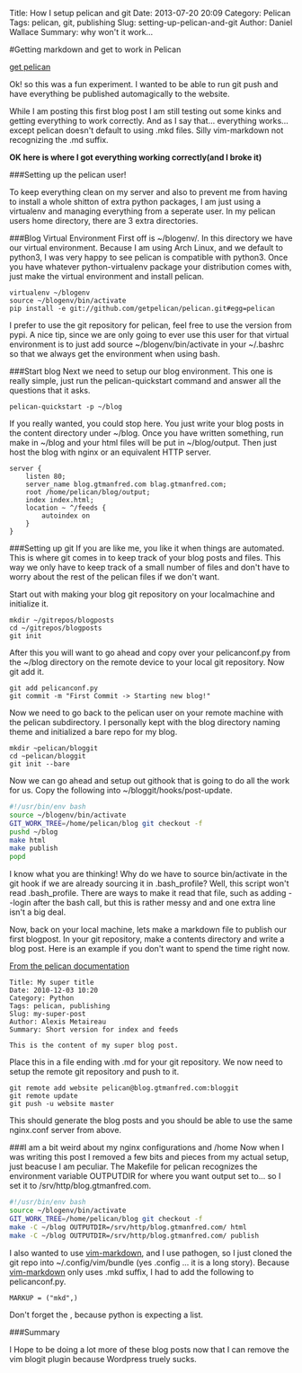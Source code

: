 Title: How I setup pelican and git
Date: 2013-07-20 20:09
Category: Pelican
Tags: pelican, git, publishing
Slug: setting-up-pelican-and-git
Author: Daniel Wallace
Summary:  why won't it work...

#Getting markdown and get to work in Pelican

[get pelican](https://github.com/getpelican/pelican-themes)

Ok! so this was a fun experiment.  I wanted to be able to run git push and have everything be
published automagically to the website.

While I am posting this first blog post I am still testing out some kinks and getting
everything to work correctly.  And as I say that... everything works... except pelican doesn't
default to using .mkd files. Silly vim-markdown not recognizing the .md suffix.

__OK here is where I got everything working correctly(and I broke it)__

###Setting up the pelican user!

To keep everything clean on my server and also to prevent me from having to install a whole
shitton of extra python packages, I am just using a virtualenv and managing everything from a
seperate user.  In my pelican users home directory, there are 3 extra directories.

###Blog Virtual Environment
First off is ~/blogenv/. In this directory we have our virtual environment.  Because I am
using Arch Linux, and we default to python3, I was very happy to see pelican is compatible
with python3.  Once you have whatever python-virtualenv package your distribution comes with,
just make the virtual environment and install pelican.

    virtualenv ~/blogenv
    source ~/blogenv/bin/activate
    pip install -e git://github.com/getpelican/pelican.git#egg=pelican

I prefer to use the git repository for pelican, feel free to use the version from pypi.  A
nice tip, since we are only going to ever use this user for that virtual environment is to
just add source ~/blogenv/bin/activate in your ~/.bashrc so that we always get the environment
when using bash.

###Start blog
Next we need to setup our blog environment.  This one is really simple, just run the
pelican-quickstart command and answer all the questions that it asks.

    pelican-quickstart -p ~/blog

If you really wanted, you could stop here.  You just write your blog posts in the content
directory under ~/blog.  Once you have written something, run make in ~/blog and your html
files will be put in ~/blog/output.  Then just host the blog with nginx or an equivalent HTTP
server.

    server {
        listen 80;
        server_name blog.gtmanfred.com blag.gtmanfred.com;
        root /home/pelican/blog/output;
        index index.html;
        location ~ ^/feeds {
            autoindex on
        }
    }

###Setting up git
If you are like me, you like it when things are automated.  This is where git comes in to keep
track of your blog posts and files.  This way we only have to keep track of a small number of
files and don't have to worry about the rest of the pelican files if we don't want.

Start out with making your blog git repository on your localmachine and initialize it.

```
mkdir ~/gitrepos/blogposts
cd ~/gitrepos/blogposts
git init
```

After this you will want to go ahead and copy over your pelicanconf.py from the ~/blog
directory on the remote device to your local git repository.  Now git add it.

    git add pelicanconf.py
    git commit -m "First Commit -> Starting new blog!"

Now we need to go back to the pelican user on your remote machine with the pelican
subdirectory.  I personally kept with the blog directory naming theme and initialized a bare
repo for my blog.

```
mkdir ~pelican/bloggit
cd ~pelican/bloggit
git init --bare
```

Now we can go ahead and setup out githook that is going to do all the work for us.  Copy the
following into ~/bloggit/hooks/post-update.

```bash
#!/usr/bin/env bash
source ~/blogenv/bin/activate
GIT_WORK_TREE=/home/pelican/blog git checkout -f
pushd ~/blog
make html
make publish
popd
```


I know what you are thinking! Why do we have to source bin/activate in the git hook if we are
already sourcing it in .bash_profile? Well, this script won't read .bash_profile.  There are
ways to make it read that file, such as adding --login after the bash call, but this is rather
messy and and one extra line isn't a big deal.

Now, back on your local machine, lets make a markdown file to publish our first blogpost.  In
your git repository, make a contents directory and write a blog post.  Here is an example if
you don't want to spend the time right now.

[From the pelican documentation](https://github.com/getpelican/pelican/blob/master/docs/getting_started.rst#file-metadata)

    Title: My super title
    Date: 2010-12-03 10:20
    Category: Python
    Tags: pelican, publishing
    Slug: my-super-post
    Author: Alexis Metaireau
    Summary: Short version for index and feeds
    
    This is the content of my super blog post.

Place this in a file ending with .md for your git repository.  We now need to setup the remote
git repository and push to it.

```
git remote add website pelican@blog.gtmanfred.com:bloggit
git remote update
git push -u website master
```

This should generate the blog posts and you should be able to use the same nginx.conf server
from above.

###I am a bit weird about my nginx configurations and /home
Now when I was writing this post I removed a few bits and pieces from my actual setup, just
beacuse I am peculiar.  The Makefile for pelican recognizes the environment variable OUTPUTDIR
for where you want output set to... so I set it to /srv/http/blog.gtmanfred.com.

```bash
#!/usr/bin/env bash
source ~/blogenv/bin/activate
GIT_WORK_TREE=/home/pelican/blog git checkout -f
make -C ~/blog OUTPUTDIR=/srv/http/blog.gtmanfred.com/ html
make -C ~/blog OUTPUTDIR=/srv/http/blog.gtmanfred.com/ publish
```

I also wanted to use [vim-markdown](https://github.com/plasticboy/vim-markdown), and I use
pathogen, so I just cloned the git repo into ~/.config/vim/bundle (yes .config ... it is a
long story).  Because [vim-markdown](https://github.com/plasticboy/vim-markdown) only uses
.mkd suffix, I had to add the following to pelicanconf.py.

    MARKUP = ("mkd",)

Don't forget the , because python is expecting a list.

###Summary

I Hope to be doing a lot more of these blog posts now that I can remove the vim blogit plugin
because Wordpress truely sucks.
